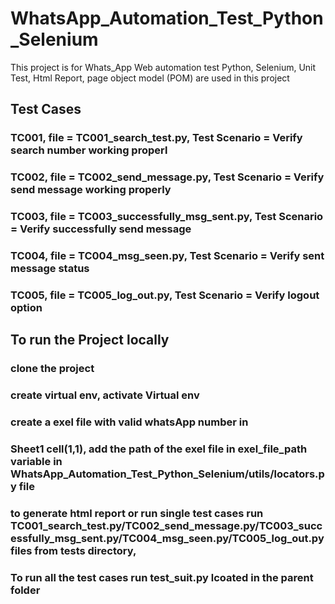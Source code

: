 # WhatsApp_Automation_Test_Python_Selenium
This project is for Whats_App Web automation test Python, Selenium, Unit Test, Html Report, page object model (POM) are used in this project


## Test Cases 
### TC001, file = TC001_search_test.py,             Test Scenario = Verify search number working properl
### TC002, file = TC002_send_message.py,            Test Scenario = Verify send message working properly
### TC003, file = TC003_successfully_msg_sent.py,   Test Scenario = Verify successfully send message
### TC004, file = TC004_msg_seen.py,                Test Scenario = Verify sent message status
### TC005, file = TC005_log_out.py,                 Test Scenario = Verify logout option





## To run the Project locally 

### clone the project
### create virtual env, activate Virtual env
### create a exel file with valid whatsApp number in 
### Sheet1  cell(1,1), add the path of the exel file in   exel_file_path variable in   WhatsApp_Automation_Test_Python_Selenium/utils/locators.py file 

### to generate  html report or run single test cases  run TC001_search_test.py/TC002_send_message.py/TC003_successfully_msg_sent.py/TC004_msg_seen.py/TC005_log_out.py files from tests directory, 

### To run all the test cases run test_suit.py  lcoated in the parent folder 



